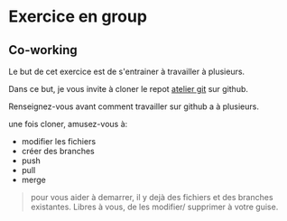 # Exercice en group

## Co-working

Le but de cet exercice est de s'entrainer à travailler à plusieurs.

Dans ce but, je vous invite à cloner le repot [atelier git](https://github.com/mthdht/git-en-group) sur github.

Renseignez-vous avant comment travailler sur github a
à plusieurs.

une fois cloner, amusez-vous à:

  * modifier les fichiers
  * créer des branches
  * push
  * pull
  * merge

> pour vous aider à demarrer, il y dejà des fichiers et des branches existantes.
  Libres à vous, de les modifier/ supprimer à votre guise.
  
